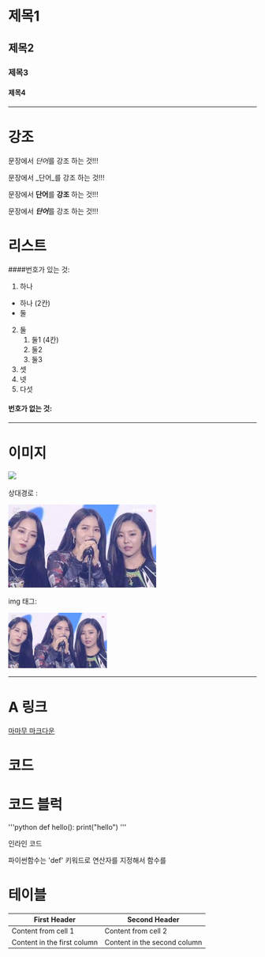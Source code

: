 # 제목1



## 제목2

### 제목3

#### 제목4


---


# 강조

문장에서 *단어*를 강조 하는 것!!!

문장에서 _단어_를 강조 하는 것!!!


문장에서 **단어**를 __강조__ 하는 것!!!

문장에서 ***단어***를 강조 하는 것!!!



# 리스트

####번호가 있는 것:

1. 하나
  - 하나 (2칸)
  - 둘
  
2. 둘
    1. 둘1 (4칸)
    2. 둘2
    3. 둘3
3. 셋
5. 넷
4. 다섯

#### 번호가 없는 것:


---


# 이미지

![](https://www.pinterest.fr/pin/514465957435693881.jpg)

상대경로 : 

![](./test/mama.jpg)

img 태그:

<img src='./test/mama.jpg' width='200'>


---

# A 링크

[마마무 마크다운](https://www.pinterest.fr/pin/514465957435693881/)

# 코드


# 코드 블럭
'''python
def hello():
  print("hello")
'''



인라인 코드

파이썬함수는 'def' 키워드로 연산자를 지정해서 함수를 

# 테이블

First Header | Second Header
------------ | -------------
Content from cell 1 | Content from cell 2
Content in the first column | Content in the second column

